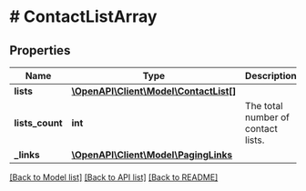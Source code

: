 # # ContactListArray

## Properties

Name | Type | Description | Notes
------------ | ------------- | ------------- | -------------
**lists** | [**\OpenAPI\Client\Model\ContactList[]**](ContactList.md) |  | [optional]
**lists_count** | **int** | The total number of contact lists. | [optional]
**_links** | [**\OpenAPI\Client\Model\PagingLinks**](PagingLinks.md) |  | [optional]

[[Back to Model list]](../../README.md#models) [[Back to API list]](../../README.md#endpoints) [[Back to README]](../../README.md)
